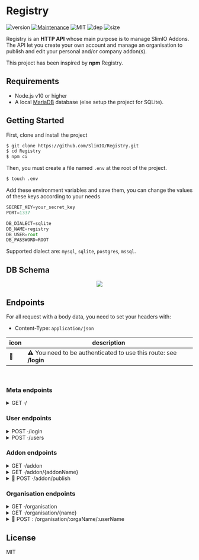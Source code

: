 # Registry
![version](https://img.shields.io/badge/dynamic/json.svg?url=https://raw.githubusercontent.com/SlimIO/ArgParser/master/package.json?token=AOgWw3vrgQuu-U4fz1c7yYZyc7XJPNtrks5catjdwA%3D%3D&query=$.version&label=Version)
[![Maintenance](https://img.shields.io/badge/Maintained%3F-yes-green.svg)](https://github.com/SlimIO/ArgParser/commit-activity)
![MIT](https://img.shields.io/github/license/mashape/apistatus.svg)
![dep](https://img.shields.io/david/SlimIO/Registry.svg)
![size](https://img.shields.io/github/repo-size/SlimIO/Registry.svg)

Registry is an **HTTP API** whose main purpose is to manage SlimIO Addons. The API let you create your own account and manage an  organisation to publish and edit your personal and/or company addon(s).

This project has been inspired by **npm** Registry.

## Requirements

- Node.js v10 or higher
- A local [MariaDB](https://mariadb.org/) database (else setup the project for SQLite).

## Getting Started

First, clone and install the project
```bash
$ git clone https://github.com/SlimIO/Registry.git
$ cd Registry
$ npm ci
```

Then, you must create a file named `.env` at the root of the project.
```bash
$ touch .env
```

Add these environment variables and save them, you can change the values ​​of these keys according to your needs
```js
SECRET_KEY=your_secret_key
PORT=1337

DB_DIALECT=sqlite
DB_NAME=registry
DB_USER=root
DB_PASSWORD=ROOT
```

Supported dialect are: `mysql`, `sqlite`, `postgres`, `mssql`.

## DB Schema

<p align="center">
    <img src="https://i.imgur.com/h0KRpsa.jpg">
</p>

## Endpoints

For all request with a body data, you need to set your headers with:
- Content-Type: `application/json`

| icon | description |
| --- | --- |
| 🔑 | ⚠️ You need to be authenticated to use this route: see **/login** |

<br />

### Meta endpoints

<details><summary>GET ·/</summary>
<br />

Return service metadata.

| Name | Value | Kind | Required? | Notes |
| --- | --- | --- | --- | --- |

```js
{
    uptime: 3403
}
```

</details>

### User endpoints

<details><summary>POST ·/login</summary>
<br />

Authenticate a user and get an AccessToken.

| Name | Value | Kind | Required? | Notes |
| --- | --- | --- | --- | --- |
| username | String | Body | ✅ | User name |
| password | String | Body | ✅ | User password |

Return an AccessToken which will be required for some endpoints.
```ts
{
    access_token: string;
}
```

</details>

<details><summary>POST ·/users</summary>
<br />

Create a new user.

| Name | Value | Kind | Required? | Notes |
| --- | --- | --- | --- | --- |
| username | String | Body | ✅ | User name |
| password | String | Body | ✅ | User password |

Return a JSON with the **userId** field.
```js
{
    userId: 1
}
```

</details>

### Addon endpoints

<details><summary>GET ·/addon</summary>
<br />

Get all available addons.

| Name | Value | Kind | Required? | Notes |
| --- | --- | --- | --- | --- |

```js
[
    "cpu",
    "memory"
]
```

</details>

<details><summary>GET ·/addon/{addonName}</summary>
<br />

Get a given addon by his name.

| Name | Value | Kind | Required? | Notes |
| --- | --- | --- | --- | --- |
| addonName | String | Path | ✅ | Addon name |

Return a data structure described by the following interface:
```ts
{
    name: string,
    description: string,
    git: string,
    createdAt: Date,
    updatedAt: Date,
    author: {
        username: string,
        description: string
    },
    organisation: {
        name: string,
        createdAt: Date,
        updatedAt: Date
    },
    versions: [
        {
            version: string,
            createdAt: string
        }
    ]
}
```

</details>

<details><summary>🔑 POST ·/addon/publish</summary>
<br />

Create or update an Addon release. This endpoint require an AccessToken.

| Name | Value | Kind | Required? | Notes |
| --- | --- | --- | --- | --- |
| name | String | Body | ✅ | Addon name |
| description | String | Body | ❌ | Addon description |
| version | String | Body | ✅ | Semver |
| git | String | Body | ✅ | GIT Url |
| organisation | String | Body | ❌ | Organisation (if any) |

Return the addon id.
```js
{
    addonId: 1
}
```

</details>

### Organisation endpoints

<details><summary>GET ·/organisation</summary>
<br />

Get all organisations.

| Name | Value | Kind | Required? | Notes |
| --- | --- | --- | --- | --- |

Return an JavaScript Object described by the following interface:
```ts
{
    [name: string]: {
        description: string,
        owner: string,
        users: string[]
        addons: string[]
    }
}
```
<br>
</details>

<details><summary>GET ·/organisation/{name}</summary>
<br />

Get an organisation by his name.

| Name | Value | Kind | Required? | Notes |
| --- | --- | --- | --- | --- |
| name | String | Path | ✅ | Organisation name |

Return a data structure like:
```ts
{
    name: string,
    description: string,
    createdAt: Date,
    updatedAt: Date,
    owner: {
        username: string,
        createdAt: Date,
        updatedAt: Date
    },
    users: [
        {
            username: string,
            createdAt: Date,
            updatedAt: Date
        }
    ]
    addons: [
        {
            name: string,
            description: string,
            git: string,
            createdAt: Date,
            updatedAt: Date
        }
    ]
}
```
<br>
</details>

<details><summary>🔑 POST : /organisation/:orgaName/:userName</summary>
<br />

Add a user to an organisation. This endpoint require an AccessToken.

| Name | Value | Kind | Required? | Notes |
| --- | --- | --- | --- | --- |
| orgaName | String | Path | ✅ | Organisation name |
| userName | String | Path | ✅ | User name |

> ⚠️ Only Organisation owner can use this endpoint.

Return the following interface:
```ts
{
    createdAt: date,
    updatedAt: date,
    organisationId: number,
    userId: number
}
```

<br>
</details>

## License
MIT

